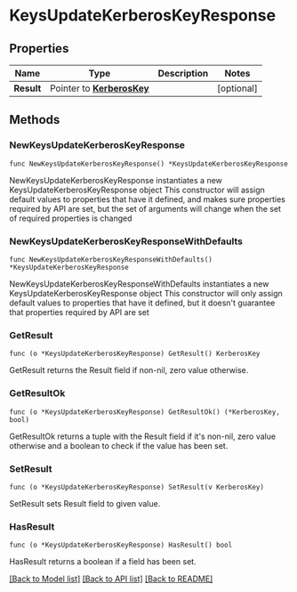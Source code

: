 # KeysUpdateKerberosKeyResponse

## Properties

Name | Type | Description | Notes
------------ | ------------- | ------------- | -------------
**Result** | Pointer to [**KerberosKey**](KerberosKey.md) |  | [optional] 

## Methods

### NewKeysUpdateKerberosKeyResponse

`func NewKeysUpdateKerberosKeyResponse() *KeysUpdateKerberosKeyResponse`

NewKeysUpdateKerberosKeyResponse instantiates a new KeysUpdateKerberosKeyResponse object
This constructor will assign default values to properties that have it defined,
and makes sure properties required by API are set, but the set of arguments
will change when the set of required properties is changed

### NewKeysUpdateKerberosKeyResponseWithDefaults

`func NewKeysUpdateKerberosKeyResponseWithDefaults() *KeysUpdateKerberosKeyResponse`

NewKeysUpdateKerberosKeyResponseWithDefaults instantiates a new KeysUpdateKerberosKeyResponse object
This constructor will only assign default values to properties that have it defined,
but it doesn't guarantee that properties required by API are set

### GetResult

`func (o *KeysUpdateKerberosKeyResponse) GetResult() KerberosKey`

GetResult returns the Result field if non-nil, zero value otherwise.

### GetResultOk

`func (o *KeysUpdateKerberosKeyResponse) GetResultOk() (*KerberosKey, bool)`

GetResultOk returns a tuple with the Result field if it's non-nil, zero value otherwise
and a boolean to check if the value has been set.

### SetResult

`func (o *KeysUpdateKerberosKeyResponse) SetResult(v KerberosKey)`

SetResult sets Result field to given value.

### HasResult

`func (o *KeysUpdateKerberosKeyResponse) HasResult() bool`

HasResult returns a boolean if a field has been set.


[[Back to Model list]](../README.md#documentation-for-models) [[Back to API list]](../README.md#documentation-for-api-endpoints) [[Back to README]](../README.md)


